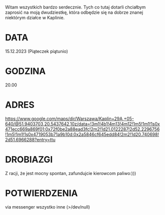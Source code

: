 Witam wszystkich bardzo serdecznie.
Tych co tutaj dotarli chciałbym zaprosić na moją dwudziestkę, która odbędzie się na dobrze znanej niektórym działce w Kaplinie.
# DATA
15.12.2023 (Piąteczek piątunio)
# GODZINA
20.00
# ADRES
 https://www.google.com/maps/dir/Warszawa/Kaplin+29A,+05-640/@51.9403703,20.5437642,10z/data=!3m1!4b1!4m13!4m12!1m5!1m1!1s0x471ecc669a869f01:0x72f0be2a88ead3fc!2m2!1d21.0122287!2d52.2296756!1m5!1m1!1s0x4719053b71a9b10d:0x2a5846cf645edd84!2m2!1d20.740698!2d51.6966288?entry=ttu
 # DROBIAZGI 
 Z racji, że jest mocny spontan, zafundujcie kierowcom paliwo:)))
 # POTWIERDZENIA
 via messenger wszystko inne (>/dev/null) 
 
 
 


 
